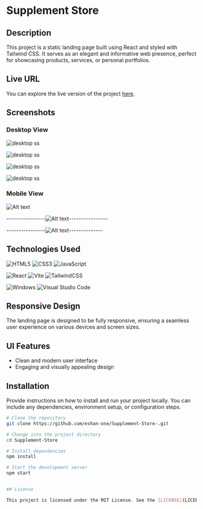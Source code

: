 # Supplement Store 

## Description

This project is a static landing page built using React and styled with Tailwind CSS. It serves as an elegant and informative web presence, perfect for showcasing products, services, or personal portfolios.

## Live URL

You can explore the live version of the project [here](https://eshans-pro-store.netlify.app/).

## Screenshots

### Desktop View 

![desktop ss](ss-1.png)

![desktop ss](ss-2.png)

![desktop ss](ss-4.png)

![desktop ss](ss-3.png)


### Mobile View 

![Alt text](ss-8.png)

----------------![Alt text](ss-6.png)----------------

----------------![Alt text](ss-6-1.png)--------------

## Technologies Used

 ![HTML5](https://img.shields.io/badge/html5-%23E34F26.svg?style=for-the-badge&logo=html5&logoColor=white)
 ![CSS3](https://img.shields.io/badge/css3-%231572B6.svg?style=for-the-badge&logo=css3&logoColor=white)
 ![JavaScript](https://img.shields.io/badge/javascript-%23323330.svg?style=for-the-badge&logo=javascript&logoColor=%23F7DF1E)

 ![React](https://img.shields.io/badge/React-20232A?style=for-the-badge&logo=react&logoColor=61DAFB)
 ![Vite](https://img.shields.io/badge/Vite-B73BFE?style=for-the-badge&logo=vite&logoColor=FFD62E)
 ![TailwindCSS](https://img.shields.io/badge/tailwindcss-%2338B2AC.svg?style=for-the-badge&logo=tailwind-css&logoColor=white)

  ![Windows](https://img.shields.io/badge/Windows-0078D6?style=for-the-badge&logo=windows&logoColor=white)  ![Visual Studio Code](https://img.shields.io/badge/Visual%20Studio%20Code-0078d7.svg?style=for-the-badge&logo=visual-studio-code&logoColor=white)

## Responsive Design

The landing page is designed to be fully responsive, ensuring a seamless user experience on various devices and screen sizes.

## UI Features

- Clean and modern user interface
- Engaging and visually appealing design

## Installation

Provide instructions on how to install and run your project locally. You can include any dependencies, environment setup, or configuration steps.

```bash
# Clone the repository
git clone https://github.com/eshan-one/Supplement-Store-.git

# Change into the project directory
cd Supplement-Store

# Install dependencies
npm install

# Start the development server
npm start


## License

This project is licensed under the MIT License. See the [LICENSE](LICENSE) file for details.
